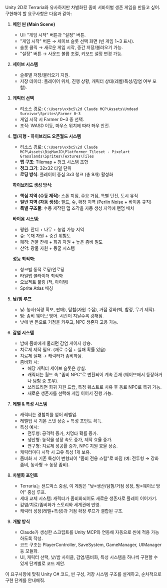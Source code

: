 Unity 2D로 Terraria와 유사하지만 차별화된 좀비 서바이벌 생존 게임을 만들고 싶어. 구현해야 할 요구사항은 다음과 같아:

1. **메인 씬 (Main Scene)**
   - UI: "게임 시작" 버튼과 "설정" 버튼.
   - "게임 시작" 버튼 → 세이브 슬롯 선택 화면 (빈 게임 1~3 표시).
   - 슬롯 클릭 → 새로운 게임 시작, 중간 저장/불러오기 가능.
   - "설정" 버튼 → 사운드 볼륨 조절, 키보드 설정 변경 가능.

2. **세이브 시스템**
   - 슬롯별 저장/불러오기 지원.
   - 저장 데이터: 플레이어 위치, 진행 상황, 캐릭터 상태(레벨/특성/감염 여부 포함).

3. **캐릭터 선택**
   - 리소스 경로: `C:\Users\vxbc5\2d Claude MCP\Assets\Undead Survivor\Sprites\Farmer 0~3`
   - 게임 시작 시 Farmer 0~3 중 선택.
   - 조작: WASD 이동, 마우스 위치에 따라 좌우 반전.

4. **맵/지형 - 하이브리드 오픈월드 시스템**
   - 리소스 경로:
     `C:\Users\vxbc5\2d Claude MCP\Assets\BigManJD\Platformer Tileset - Pixelart Grasslands\Sprites\Textures\Tiles`
   - **맵 구조**: Tilemap + 청크 시스템 조합
   - **청크 크기**: 32x32 타일 단위
   - **로딩 방식**: 플레이어 중심 3x3 청크 (총 9개) 활성화

   **하이브리드 생성 방식**:
   - **핵심 지역 (수동 제작)**: 스폰 지점, 주요 거점, 특별 던전, 도시 유적
   - **일반 지역 (자동 생성)**: 필드, 숲, 확장 지역 (Perlin Noise + 바이옴 규칙)
   - **특별 구조물**: 수동 제작된 맵 조각을 자동 생성 지역에 랜덤 배치

   **바이옴 시스템**:
   - 평원: 잔디 + 나무 + 농업 가능 지역
   - 숲: 목재 자원 + 중간 위험도
   - 폐허: 건물 잔해 + 희귀 자원 + 높은 좀비 밀도
   - 산악: 광물 자원 + 동굴 시스템

   **성능 최적화**:
   - 청크별 동적 로딩/언로딩
   - 타일맵 콜라이더 최적화
   - 오브젝트 풀링 (적, 아이템)
   - Sprite Atlas 배칭

5. **낮/밤 루프**
   - 낮: 농사(식량 확보, 판매), 탐험(자원 수집), 거점 강화(벽, 함정, 무기 제작).
   - 밤: 좀비 웨이브 방어. 시간이 지날수록 강해짐.
   - 낮에 번 돈으로 거점을 키우고, NPC 생존자 고용 가능.

6. **감염 시스템**
   - 밤에 좀비에게 물리면 감염 게이지 상승.
   - 치료제 제작 필요. (재료 수집 + 실패 확률 있음)
   - 치료제 실패 → 캐릭터가 좀비화됨.
   - 좀비화 시:
     - 해당 캐릭터 세이브 슬롯은 상실.
     - 캐릭터는 월드 속 "좀비 NPC"로 변환되어 계속 존재 (웨이브에서 등장하거나 탐험 중 조우).
     - 쓰러뜨리면 희귀 자원 드랍, 특정 퀘스트로 치유 후 동료 NPC로 복귀 가능.
     - 새로운 생존자를 선택해 게임 이어서 진행 가능.

7. **레벨 & 특성 시스템**
   - 캐릭터는 경험치를 얻어 레벨업.
   - 레벨업 시 기본 스탯 상승 + 특성 포인트 획득.
   - 특성 예시:
     - 전투형: 공격력 증가, 치명타 확률 증가.
     - 생산형: 농작물 성장 속도 증가, 제작 효율 증가.
     - 연구형: 치료제 성공률 증가, NPC 지원 효율 상승.
   - 캐릭터마다 시작 시 고유 특성 1개 보유.
   - 좀비화 시 기존 특성이 변형되어 "좀비 전용 스킬"로 바뀜 (예: 전투형 → 강화 좀비, 농사형 → 농장 좀비).

8. **차별화 포인트**
   - Terraria는 샌드박스 중심, 이 게임은 "낮=생산/탐험/거점 성장, 밤=웨이브 방어" 중심 루프.
   - 세대 교체 시스템: 캐릭터가 좀비화되어도 새로운 생존자로 플레이 이어가기.
   - 감염/치료/좀비화가 스토리와 세계관에 반영.
   - 캐릭터 성장(레벨+특성)과 거점 확장 루프가 결합된 구조.

9. **개발 방식**
   - Claude가 생성한 스크립트를 Unity MCP와 연동해 자동으로 씬에 적용 가능하도록 작성.
   - 코드 구조는 PlayerController, SaveSystem, GameManager, UIManager 등 모듈화.
   - UI, 캐릭터 선택, 낮/밤 사이클, 감염/좀비화, 특성 시스템을 하나씩 구현할 수 있게 단계별로 코드 제안.

이 요구사항에 맞춰 Unity C# 코드, 씬 구성, 저장 시스템 구조를 설계하고, 순차적으로 구현 단계를 안내해줘.
